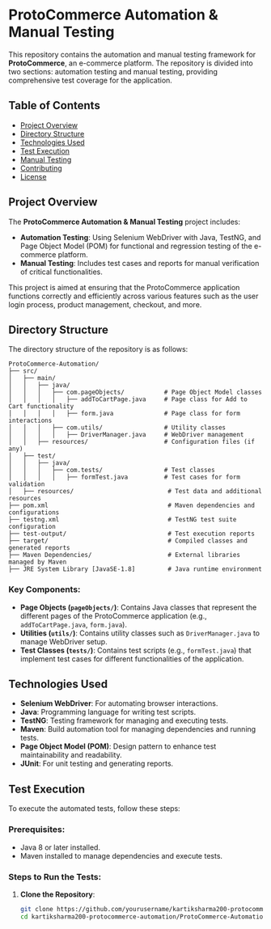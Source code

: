 # ProtoCommerce Automation & Manual Testing

This repository contains the automation and manual testing framework for **ProtoCommerce**, an e-commerce platform. The repository is divided into two sections: automation testing and manual testing, providing comprehensive test coverage for the application.

## Table of Contents

- [Project Overview](#project-overview)
- [Directory Structure](#directory-structure)
- [Technologies Used](#technologies-used)
- [Test Execution](#test-execution)
- [Manual Testing](#manual-testing)
- [Contributing](#contributing)
- [License](#license)

## Project Overview

The **ProtoCommerce Automation & Manual Testing** project includes:

- **Automation Testing**: Using Selenium WebDriver with Java, TestNG, and Page Object Model (POM) for functional and regression testing of the e-commerce platform.
- **Manual Testing**: Includes test cases and reports for manual verification of critical functionalities.
  
This project is aimed at ensuring that the ProtoCommerce application functions correctly and efficiently across various features such as the user login process, product management, checkout, and more.

## Directory Structure

The directory structure of the repository is as follows:

~~~
ProtoCommerce-Automation/
├── src/
│   ├── main/
│   │   ├── java/
│   │   │   ├── com.pageObjects/           # Page Object Model classes
│   │   │   │   ├── addToCartPage.java     # Page class for Add to Cart functionality
│   │   │   │   ├── form.java              # Page class for form interactions
│   │   │   ├── com.utils/                 # Utility classes
│   │   │   │   ├── DriverManager.java     # WebDriver management
│   │   ├── resources/                     # Configuration files (if any)
│   ├── test/
│   │   ├── java/
│   │   │   ├── com.tests/                 # Test classes
│   │   │   │   ├── formTest.java          # Test cases for form validation
│   ├── resources/                          # Test data and additional resources
├── pom.xml                                 # Maven dependencies and configurations
├── testng.xml                              # TestNG test suite configuration
├── test-output/                            # Test execution reports
├── target/                                 # Compiled classes and generated reports
├── Maven Dependencies/                     # External libraries managed by Maven
├── JRE System Library [JavaSE-1.8]         # Java runtime environment
~~~


### Key Components:

- **Page Objects (`pageObjects/`)**: Contains Java classes that represent the different pages of the ProtoCommerce application (e.g., `addToCartPage.java`, `form.java`).
- **Utilities (`utils/`)**: Contains utility classes such as `DriverManager.java` to manage WebDriver setup.
- **Test Classes (`tests/`)**: Contains test scripts (e.g., `formTest.java`) that implement test cases for different functionalities of the application.

## Technologies Used

- **Selenium WebDriver**: For automating browser interactions.
- **Java**: Programming language for writing test scripts.
- **TestNG**: Testing framework for managing and executing tests.
- **Maven**: Build automation tool for managing dependencies and running tests.
- **Page Object Model (POM)**: Design pattern to enhance test maintainability and readability.
- **JUnit**: For unit testing and generating reports.

## Test Execution

To execute the automated tests, follow these steps:

### Prerequisites:

- Java 8 or later installed.
- Maven installed to manage dependencies and execute tests.

### Steps to Run the Tests:

1. **Clone the Repository**:

   ```bash
   git clone https://github.com/yourusername/kartiksharma200-protocommerce-automation.git
   cd kartiksharma200-protocommerce-automation/ProtoCommerce-Automation
